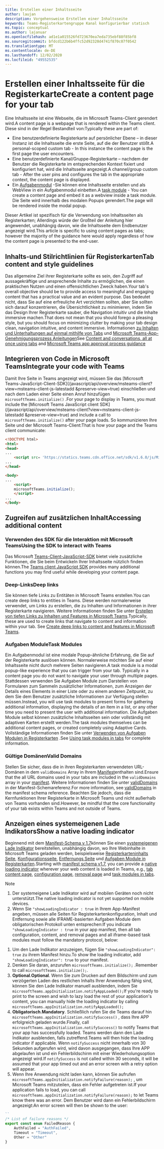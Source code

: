 ```yaml
---
title: Erstellen einer Inhaltsseite
author: laujan
description: Vorgehensweise Erstellen einer Inhaltsseite
keywords: Teams-Registerkartengruppe Kanal konfigurierbar statisch
ms.topic: conceptual
ms.author: lajanuar
ms.openlocfilehash: ad1e1a015526fd723670ea7eda735ebf88f85bf8
ms.sourcegitcommit: bfdcd122b6b4ffc52d92320d4741f870c07f0542
ms.translationtype: MT
ms.contentlocale: de-DE
ms.lasthandoff: 12/02/2020
ms.locfileid: "49552535"
---
```

# <a name="create-a-content-page-for-your-tab"></a><span data-ttu-id="a7fd1-104">Erstellen einer Inhaltsseite für die Registerkarte</span><span class="sxs-lookup"><span data-stu-id="a7fd1-104">Create a content page for your tab</span></span>

<span data-ttu-id="a7fd1-105">Eine Inhaltsseite ist eine Webseite, die im Microsoft Teams-Client gerendert wird.</span><span class="sxs-lookup"><span data-stu-id="a7fd1-105">A content page is a webpage that is rendered within the Teams client.</span></span> <span data-ttu-id="a7fd1-106">Diese sind in der Regel Bestandteil von:</span><span class="sxs-lookup"><span data-stu-id="a7fd1-106">Typically these are part of:</span></span>

* <span data-ttu-id="a7fd1-107">Eine benutzerdefinierte Registerkarte auf persönlicher Ebene – in dieser Instanz ist die Inhaltsseite die erste Seite, auf die der Benutzer stößt.</span><span class="sxs-lookup"><span data-stu-id="a7fd1-107">A personal-scoped custom tab - In this instance the content page is the first page the user encounters.</span></span>
* <span data-ttu-id="a7fd1-108">Eine benutzerdefinierte Kanal/Gruppe-Registerkarte – nachdem der Benutzer die Registerkarte im entsprechenden Kontext fixiert und konfiguriert hat, wird die Inhaltsseite angezeigt.</span><span class="sxs-lookup"><span data-stu-id="a7fd1-108">A channel/group custom tab - After the user pins and configures the tab in the appropriate context, the content page is displayed.</span></span>
* <span data-ttu-id="a7fd1-109">Ein [Aufgabenmodul](~/task-modules-and-cards/what-are-task-modules.md) -Sie können eine Inhaltsseite erstellen und als WebView in ein Aufgabenmodul einbetten.</span><span class="sxs-lookup"><span data-stu-id="a7fd1-109">A [task module](~/task-modules-and-cards/what-are-task-modules.md) - You can create a content page and embed it as a webview inside a task module.</span></span> <span data-ttu-id="a7fd1-110">Die Seite wird innerhalb des modalen Popups gerendert.</span><span class="sxs-lookup"><span data-stu-id="a7fd1-110">The page will be rendered inside the modal popup.</span></span>

<span data-ttu-id="a7fd1-111">Dieser Artikel ist spezifisch für die Verwendung von Inhaltsseiten als Registerkarten; Allerdings würde der Großteil der Anleitung hier angewendet, unabhängig davon, wie die Inhaltsseite dem Endbenutzer angezeigt wird.</span><span class="sxs-lookup"><span data-stu-id="a7fd1-111">This article is specific to using content pages as tabs; however the majority of the guidance here would apply regardless of how the content page is presented to the end-user.</span></span>

## <a name="tab-content-and-style-guidelines"></a><span data-ttu-id="a7fd1-112">Inhalts-und Stilrichtlinien für Registerkarten</span><span class="sxs-lookup"><span data-stu-id="a7fd1-112">Tab content and style guidelines</span></span>

<span data-ttu-id="a7fd1-113">Das allgemeine Ziel ihrer Registerkarte sollte es sein, den Zugriff auf aussagekräftige und ansprechende Inhalte zu ermöglichen, die einen praktischen Nutzen und einen offensichtlichen Zweck haben.</span><span class="sxs-lookup"><span data-stu-id="a7fd1-113">Your tab's overall objective should be to provide access to meaningful and engaging content that has a practical value and an evident purpose.</span></span> <span data-ttu-id="a7fd1-114">Das bedeutet nicht, dass Sie auf eine erfreuliche Art verzichten sollten, aber Sie sollten sich darauf konzentrieren, die Übersichtlichkeit zu minimieren, indem Sie das Design Ihrer Registerkarte sauber, die Navigation intuitiv und die Inhalte immersive machen.</span><span class="sxs-lookup"><span data-stu-id="a7fd1-114">That does not mean that you should forego a pleasing style, but you should focus on minimizing clutter by making your tab design clean, navigation intuitive, and content immersive.</span></span> <span data-ttu-id="a7fd1-115">Informationen [zu Inhalten und Unterhaltungen auf einmal mithilfe von Tabs](~/tabs/design/tabs.md) und [Microsoft Teams-App-Genehmigungsprozess Anleitungen](~/concepts/deploy-and-publish/appsource/prepare/frequently-failed-cases.md)</span><span class="sxs-lookup"><span data-stu-id="a7fd1-115">See [Content and conversations, all at once using tabs](~/tabs/design/tabs.md) and [Microsoft Teams app approval process guidance](~/concepts/deploy-and-publish/appsource/prepare/frequently-failed-cases.md)</span></span>

## <a name="integrate-your-code-with-teams"></a><span data-ttu-id="a7fd1-116">Integrieren von Code in Microsoft Teams</span><span class="sxs-lookup"><span data-stu-id="a7fd1-116">Integrate your code with Teams</span></span>

<span data-ttu-id="a7fd1-117">Damit Ihre Seite in Teams angezeigt wird, müssen Sie das [Microsoft Teams-JavaScript-Client-SDK](/javascript/api/overview/msteams-client?view=msteams-client-js-latestadd &preserve-view=true) einschließen und nach dem Laden einer Seite einen Anruf hinzufügen `microsoftTeams.initialize()` .</span><span class="sxs-lookup"><span data-stu-id="a7fd1-117">For your page to display in Teams, you must include the [Microsoft Teams JavaScript client SDK](/javascript/api/overview/msteams-client?view=msteams-client-js-latestadd &preserve-view=true) and include a call to `microsoftTeams.initialize()` after your page loads.</span></span> <span data-ttu-id="a7fd1-118">So kommunizieren Ihre Seite und der Microsoft Teams-Client:</span><span class="sxs-lookup"><span data-stu-id="a7fd1-118">That is how your page and the Teams client communicate:</span></span>

```html
<!DOCTYPE html>
<html>
<head>
...
    <script src= 'https://statics.teams.cdn.office.net/sdk/v1.6.0/js/MicrosoftTeams.min.js'></script>
...
</head>

<body>
...
    <script>
    microsoftTeams.initialize();
    </script>
...
</body>
```

## <a name="accessing-additional-content"></a><span data-ttu-id="a7fd1-119">Zugreifen auf zusätzlichen Inhalt</span><span class="sxs-lookup"><span data-stu-id="a7fd1-119">Accessing additional content</span></span>

### <a name="using-the-sdk-to-interact-with-teams"></a><span data-ttu-id="a7fd1-120">Verwenden des SDK für die Interaktion mit Microsoft Teams</span><span class="sxs-lookup"><span data-stu-id="a7fd1-120">Using the SDK to interact with Teams</span></span>

<span data-ttu-id="a7fd1-121">Das Microsoft [Teams-Client-JavaScript-SDK](~/tabs/how-to/using-teams-client-sdk.md) bietet viele zusätzliche Funktionen, die Sie beim Entwickeln Ihrer Inhaltsseite nützlich finden können.</span><span class="sxs-lookup"><span data-stu-id="a7fd1-121">The [Teams client JavaScript SDK](~/tabs/how-to/using-teams-client-sdk.md) provides many additional functions you may find useful while developing your content page.</span></span>

### <a name="deep-links"></a><span data-ttu-id="a7fd1-122">Deep-Links</span><span class="sxs-lookup"><span data-stu-id="a7fd1-122">Deep links</span></span>

<span data-ttu-id="a7fd1-123">Sie können tiefe Links zu Entitäten in Microsoft Teams erstellen.</span><span class="sxs-lookup"><span data-stu-id="a7fd1-123">You can create deep links to entities in Teams.</span></span> <span data-ttu-id="a7fd1-124">Diese werden normalerweise verwendet, um Links zu erstellen, die zu Inhalten und Informationen in ihrer Registerkarte navigieren. Weitere Informationen finden Sie unter [Erstellen von tiefen Links zu Inhalten und Features in Microsoft Teams](~/concepts/build-and-test/deep-links.md).</span><span class="sxs-lookup"><span data-stu-id="a7fd1-124">Typically, these are used to create links that navigate to content and information within your tab. See [Create deep links to content and features in Microsoft Teams](~/concepts/build-and-test/deep-links.md).</span></span>

### <a name="task-modules"></a><span data-ttu-id="a7fd1-125">Aufgaben Module</span><span class="sxs-lookup"><span data-stu-id="a7fd1-125">Task Modules</span></span>

<span data-ttu-id="a7fd1-126">Ein Aufgabenmodul ist eine modale Popup-ähnliche Erfahrung, die Sie auf der Registerkarte auslösen können. Normalerweise möchten Sie auf einer Inhaltsseite nicht durch mehrere Seiten navigieren.</span><span class="sxs-lookup"><span data-stu-id="a7fd1-126">A task module is a modal popup-like experience that you can trigger from your tab. Typically in a content page you do not want to navigate your user through multiple pages.</span></span> <span data-ttu-id="a7fd1-127">Stattdessen verwenden Sie Aufgaben Module zum Darstellen von Formularen zum Sammeln zusätzlicher Informationen, zum Anzeigen der Details eines Elements in einer Liste oder zu einem anderen Zeitpunkt, zu dem Sie dem Benutzer zusätzliche Informationen zur Verfügung stellen müssen.</span><span class="sxs-lookup"><span data-stu-id="a7fd1-127">Instead, you will use task modules to present forms for gathering additional information, displaying the details of an item in a list, or any other time you need to present the user with additional information.</span></span> <span data-ttu-id="a7fd1-128">Die Aufgaben Module selbst können zusätzliche Inhaltsseiten sein oder vollständig mit adaptiven Karten erstellt werden.</span><span class="sxs-lookup"><span data-stu-id="a7fd1-128">The task modules themselves can be additional content pages, or created completely using Adaptive Cards.</span></span> <span data-ttu-id="a7fd1-129">Vollständige Informationen finden Sie unter [Verwenden von Aufgaben Modulen in Registerkarten](~/task-modules-and-cards/task-modules/task-modules-tabs.md) .</span><span class="sxs-lookup"><span data-stu-id="a7fd1-129">See [Using task modules in tabs](~/task-modules-and-cards/task-modules/task-modules-tabs.md) for complete information.</span></span>

### <a name="valid-domains"></a><span data-ttu-id="a7fd1-130">Gültige Domänen</span><span class="sxs-lookup"><span data-stu-id="a7fd1-130">Valid Domains</span></span>

<span data-ttu-id="a7fd1-131">Stellen Sie sicher, dass die in ihren Registerkarten verwendeten URL-Domänen in dem `validDomains` Array in Ihrem [Manifest](~/concepts/build-and-test/apps-package.md)enthalten sind.</span><span class="sxs-lookup"><span data-stu-id="a7fd1-131">Ensure that the all URL domains used in your tabs are included in the `validDomains` array in your [manifest](~/concepts/build-and-test/apps-package.md).</span></span> <span data-ttu-id="a7fd1-132">Weitere Informationen finden Sie unter [validDomains](~/resources/schema/manifest-schema.md#validdomains) in der Manifest-Schemareferenz.</span><span class="sxs-lookup"><span data-stu-id="a7fd1-132">For more information, see [validDomains](~/resources/schema/manifest-schema.md#validdomains) in the manifest schema reference.</span></span> <span data-ttu-id="a7fd1-133">Beachten Sie jedoch, dass die Kernfunktionen Ihrer Registerkarte in Microsoft Teams und nicht außerhalb von Teams vorhanden sind.</span><span class="sxs-lookup"><span data-stu-id="a7fd1-133">However, be mindful that the core functionality of your tab exists within Teams and not outside of Teams.</span></span>

## <a name="show-a-native-loading-indicator"></a><span data-ttu-id="a7fd1-134">Anzeigen eines systemeigenen Lade Indikators</span><span class="sxs-lookup"><span data-stu-id="a7fd1-134">Show a native loading indicator</span></span>

<span data-ttu-id="a7fd1-135">Beginnend mit dem [Manifest-Schema v 1.7](../../../resources/schema/manifest-schema.md)können Sie einen [systemeigenen Lade Indikator](../../../resources/schema/manifest-schema.md#showloadingindicator) bereitstellen, unabhängig davon, wo Ihre Webinhalte in Microsoft Teams geladen werden, beispielsweise [Registerkarteninhalts Seite](#integrate-your-code-with-teams), [Konfigurationsseite](configuration-page.md), [Entfernungs Seite](removal-page.md) und [Aufgaben Module in Registerkarten](../../../task-modules-and-cards/task-modules/task-modules-tabs.md).</span><span class="sxs-lookup"><span data-stu-id="a7fd1-135">Starting with [manifest schema v1.7](../../../resources/schema/manifest-schema.md), you can provide a [native loading indicator](../../../resources/schema/manifest-schema.md#showloadingindicator) wherever your web content is loaded in Teams, e.g., [tab content page](#integrate-your-code-with-teams), [configuration page](configuration-page.md), [removal page](removal-page.md) and [task modules in tabs](../../../task-modules-and-cards/task-modules/task-modules-tabs.md).</span></span>

> [!NOTE]
> 1. <span data-ttu-id="a7fd1-136">Der systemeigene Lade Indikator wird auf mobilen Geräten noch nicht unterstützt.</span><span class="sxs-lookup"><span data-stu-id="a7fd1-136">The native loading indicator is not yet supported on mobile devices.</span></span>
> 2. <span data-ttu-id="a7fd1-137">Wenn Sie  `"showLoadingIndicator : true`  in Ihrem App-Manifest angeben, müssen alle Seiten für Registerkartenkonfiguration, Inhalt und Entfernung sowie alle IFRAME-basierten Aufgaben Module dem obligatorischen Protokoll unten entsprechen:</span><span class="sxs-lookup"><span data-stu-id="a7fd1-137">If you indicate  `"showLoadingIndicator : true`  in your app manifest, then all tab configuration, content, and removal pages and all iframe-based task modules must follow the mandatory protocol, below:</span></span>


1. <span data-ttu-id="a7fd1-138">Um den Lade Indikator anzuzeigen, fügen Sie `"showLoadingIndicator": true` zu ihrem Manifest hinzu.</span><span class="sxs-lookup"><span data-stu-id="a7fd1-138">To show the loading indicator, add `"showLoadingIndicator": true` to your manifest.</span></span> 
2. <span data-ttu-id="a7fd1-139">Denken Sie daran, anzurufen `microsoftTeams.initialize();` .</span><span class="sxs-lookup"><span data-stu-id="a7fd1-139">Remember to call `microsoftTeams.initialize();`.</span></span>
3. <span data-ttu-id="a7fd1-140">**Optional**.</span><span class="sxs-lookup"><span data-stu-id="a7fd1-140">**Optional**.</span></span> <span data-ttu-id="a7fd1-141">Wenn Sie zum Drucken auf dem Bildschirm und zum verzögerten Laden des restlichen Inhalts Ihrer Anwendung fähig sind, können Sie den Lade Indikator manuell ausblenden, indem Sie `microsoftTeams.appInitialization.notifyAppLoaded();`</span><span class="sxs-lookup"><span data-stu-id="a7fd1-141">If you're ready to print to the screen and wish to lazy load the rest of your application's content, you can manually hide the loading indicator by calling `microsoftTeams.appInitialization.notifyAppLoaded();`</span></span>
4. <span data-ttu-id="a7fd1-142">**Obligatorisch**.</span><span class="sxs-lookup"><span data-stu-id="a7fd1-142">**Mandatory**.</span></span> <span data-ttu-id="a7fd1-143">Schließlich rufen Sie die Teams darauf hin `microsoftTeams.appInitialization.notifySuccess()` , dass Ihre APP erfolgreich geladen wurde.</span><span class="sxs-lookup"><span data-stu-id="a7fd1-143">Finally, call `microsoftTeams.appInitialization.notifySuccess()` to notify Teams that your app has successfully loaded.</span></span> <span data-ttu-id="a7fd1-144">Teams werden dann den Lade Indikator ausblenden, falls zutreffend.</span><span class="sxs-lookup"><span data-stu-id="a7fd1-144">Teams will then hide the loading indicator if applicable.</span></span> <span data-ttu-id="a7fd1-145">Wenn  `notifySuccess`  nicht innerhalb von 30 Sekunden aufgerufen wird, wird davon ausgegangen, dass Ihre APP abgelaufen ist und ein Fehlerbildschirm mit einer Wiederholungsoption angezeigt wird.</span><span class="sxs-lookup"><span data-stu-id="a7fd1-145">If  `notifySuccess`  is not called within 30 seconds, it will be assumed that your app timed out and an error screen with a retry option will appear.</span></span>
5. <span data-ttu-id="a7fd1-146">Wenn Ihre Anwendung nicht laden kann, können Sie aufrufen `microsoftTeams.appInitialization.notifyFailure(reason);` , um Microsoft Teams mitzuteilen, dass ein Fehler aufgetreten ist.</span><span class="sxs-lookup"><span data-stu-id="a7fd1-146">If your application fails to load, you can call `microsoftTeams.appInitialization.notifyFailure(reason);` to let Teams know there was an error.</span></span> <span data-ttu-id="a7fd1-147">Dem Benutzer wird dann ein Fehlerbildschirm angezeigt:</span><span class="sxs-lookup"><span data-stu-id="a7fd1-147">An error screen will then be shown to the user:</span></span>

```typescript
``
/* List of failure reasons */
export const enum FailedReason {
    AuthFailed = "AuthFailed",
    Timeout = "Timeout",
    Other = "Other"
}
```
>
